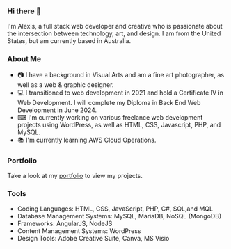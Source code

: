 ### Hi there 👋
I'm Alexis, a full stack web developer and creative who is passionate about the intersection between technology, art, and design. I am from the United States, but am currently based in Australia.
### About Me
+ 📷 I have a background in Visual Arts and am a fine art photographer, as well as a web & graphic designer.
+ 💻 I transitioned to web development in 2021 and hold a Certificate IV in Web Development. I will complete my Diploma in Back End Web Development in June 2024.
+ ⌨ I'm currently working on various freelance web development projects using WordPress, as well as HTML, CSS, Javascript, PHP, and MySQL.
+ 📚 I'm currently learning AWS Cloud Operations.
### Portfolio
Take a look at my [portfolio](https://github.com/AlexisTBerk/Portfolio) to view my projects.
### Tools
+ Coding Languages: HTML, CSS, JavaScript, PHP, C#, SQL,and MQL
+ Database Management Systems: MySQL, MariaDB,  NoSQL (MongoDB)
+ Frameworks: AngularJS, NodeJS
+ Content Management Systems: WordPress
+ Design Tools: Adobe Creative Suite, Canva, MS Visio
<!--
**AlexisTBerk/AlexisTBerk** is a ✨ _special_ ✨ repository because its `README.md` (this file) appears on your GitHub profile.

Here are some ideas to get you started:

- 🔭 I’m currently working on ...
- 🌱 I’m currently learning ...
- 👯 I’m looking to collaborate on ...
- 🤔 I’m looking for help with ...
- 💬 Ask me about ...
- 📫 How to reach me: ...
- 😄 Pronouns: ...
- ⚡ Fun fact: ...
-->
